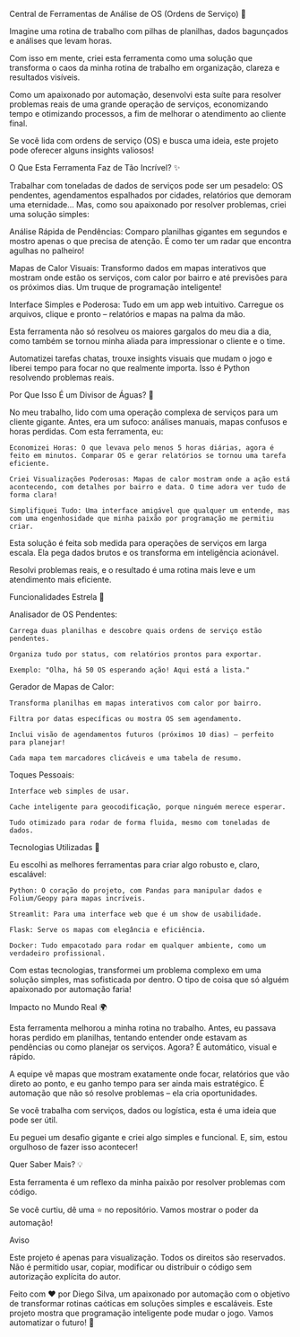 Central de Ferramentas de Análise de OS (Ordens de Serviço) 🚀

Imagine uma rotina de trabalho com pilhas de planilhas, dados bagunçados e análises que levam horas.

Com isso em mente, criei esta ferramenta como uma solução que transforma o caos da minha rotina de trabalho em organização, clareza e resultados visíveis.

Como um apaixonado por automação, desenvolvi esta suíte para resolver problemas reais de uma grande operação de serviços, economizando tempo e otimizando processos, a fim de melhorar o atendimento ao cliente final.

Se você lida com ordens de serviço (OS) e busca uma ideia, este projeto pode oferecer alguns insights valiosos!


O Que Esta Ferramenta Faz de Tão Incrível? ✨

Trabalhar com toneladas de dados de serviços pode ser um pesadelo: OS pendentes, agendamentos espalhados por cidades, relatórios que demoram uma eternidade... Mas, como sou apaixonado por resolver problemas, criei uma solução simples:

Análise Rápida de Pendências: Comparo planilhas gigantes em segundos e mostro apenas o que precisa de atenção. É como ter um radar que encontra agulhas no palheiro!

Mapas de Calor Visuais: Transformo dados em mapas interativos que mostram onde estão os serviços, com calor por bairro e até previsões para os próximos dias. Um truque de programação inteligente!

Interface Simples e Poderosa: Tudo em um app web intuitivo. Carregue os arquivos, clique e pronto – relatórios e mapas na palma da mão.

Esta ferramenta não só resolveu os maiores gargalos do meu dia a dia, como também se tornou minha aliada para impressionar o cliente e o time.

Automatizei tarefas chatas, trouxe insights visuais que mudam o jogo e liberei tempo para focar no que realmente importa. Isso é Python resolvendo problemas reais.


Por Que Isso É um Divisor de Águas? 🌟

No meu trabalho, lido com uma operação complexa de serviços para um cliente gigante. Antes, era um sufoco: análises manuais, mapas confusos e horas perdidas. Com esta ferramenta, eu:

    Economizei Horas: O que levava pelo menos 5 horas diárias, agora é feito em minutos. Comparar OS e gerar relatórios se tornou uma tarefa eficiente.

    Criei Visualizações Poderosas: Mapas de calor mostram onde a ação está acontecendo, com detalhes por bairro e data. O time adora ver tudo de forma clara!

    Simplifiquei Tudo: Uma interface amigável que qualquer um entende, mas com uma engenhosidade que minha paixão por programação me permitiu criar.

Esta solução é feita sob medida para operações de serviços em larga escala. Ela pega dados brutos e os transforma em inteligência acionável.

Resolvi problemas reais, e o resultado é uma rotina mais leve e um atendimento mais eficiente.


Funcionalidades Estrela 🌠

Analisador de OS Pendentes:

    Carrega duas planilhas e descobre quais ordens de serviço estão pendentes.

    Organiza tudo por status, com relatórios prontos para exportar.

    Exemplo: "Olha, há 50 OS esperando ação! Aqui está a lista."

Gerador de Mapas de Calor:

    Transforma planilhas em mapas interativos com calor por bairro.

    Filtra por datas específicas ou mostra OS sem agendamento.

    Inclui visão de agendamentos futuros (próximos 10 dias) – perfeito para planejar!

    Cada mapa tem marcadores clicáveis e uma tabela de resumo.

Toques Pessoais:

    Interface web simples de usar.

    Cache inteligente para geocodificação, porque ninguém merece esperar.

    Tudo otimizado para rodar de forma fluida, mesmo com toneladas de dados.

Tecnologias Utilizadas 🧰

Eu escolhi as melhores ferramentas para criar algo robusto e, claro, escalável:

    Python: O coração do projeto, com Pandas para manipular dados e Folium/Geopy para mapas incríveis.

    Streamlit: Para uma interface web que é um show de usabilidade.

    Flask: Serve os mapas com elegância e eficiência.

    Docker: Tudo empacotado para rodar em qualquer ambiente, como um verdadeiro profissional.

Com estas tecnologias, transformei um problema complexo em uma solução simples, mas sofisticada por dentro. O tipo de coisa que só alguém apaixonado por automação faria!

Impacto no Mundo Real 🌍

Esta ferramenta melhorou a minha rotina no trabalho. Antes, eu passava horas perdido em planilhas, tentando entender onde estavam as pendências ou como planejar os serviços. Agora? É automático, visual e rápido.

A equipe vê mapas que mostram exatamente onde focar, relatórios que vão direto ao ponto, e eu ganho tempo para ser ainda mais estratégico. É automação que não só resolve problemas – ela cria oportunidades.

Se você trabalha com serviços, dados ou logística, esta é uma ideia que pode ser útil.

Eu peguei um desafio gigante e criei algo simples e funcional. E, sim, estou orgulhoso de fazer isso acontecer!

Quer Saber Mais? 💡

Esta ferramenta é um reflexo da minha paixão por resolver problemas com código.

Se você curtiu, dê uma ⭐ no repositório. Vamos mostrar o poder da automação!

Aviso

Este projeto é apenas para visualização. Todos os direitos são reservados. Não é permitido usar, copiar, modificar ou distribuir o código sem autorização explícita do autor.

Feito com ❤️ por Diego Silva, um apaixonado por automação com o objetivo de transformar rotinas caóticas em soluções simples e escaláveis. Este projeto mostra que programação inteligente pode mudar o jogo. Vamos automatizar o futuro! 🚀
